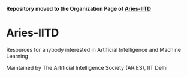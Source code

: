 **Repository moved to the Organization Page of [Aries-IITD](https://github.com/Aries-IITD)**
# Aries-IITD
Resources for anybody interested in Artificial Intelligence and Machine Learning

Maintained by The Artificial Intelligence Society (ARIES), IIT Delhi
